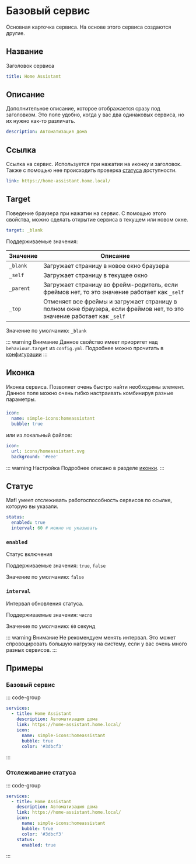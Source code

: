 # Базовый сервис

<preview-service name="base" />

Основная карточка сервиса.
На основе этого сервиса создаются другие.

## Название

Заголовок сервиса

```yaml
title: Home Assistant
```

## Описание

Дополнительное описание, которое отображается сразу под заголовком.
Это поле удобно, когда у вас два одинаковых сервиса, но их нужно как-то различать.

```yaml
description: Автоматизация дома
```

## Ссылка

Ссылка на сервис. Используется при нажатии на иконку и заголовок.
Также с помощью нее происходить проверка [статуса](#статус) доступности.

```yaml
link: https://home-assistant.home.local/
```

## Target <in-version value="0.7.6" />

Поведение браузера при нажатии на сервис.
С помощью этого свойства, можно сделать открытие сервиса в текущем или новом окне.

```yaml
target: _blank
```

Поддерживаемые значения:

| Значение  | Описание                                                                                                                |
|-----------|-------------------------------------------------------------------------------------------------------------------------|
| `_blank`  | Загружает страницу в новое окно браузера                                                                                |
| `_self`   | Загружает страницу в текущее окно                                                                                       |
| `_parent` | Загружает страницу во фрейм-родитель, если фреймов нет, то это значение работает как `_self`                            |
| `_top`    | Отменяет все фреймы и загружает страницу в полном окне браузера, если фреймов нет, то это значение работает как `_self` |

Значение по умолчанию: `_blank`

::: warning Внимание
Данное свойство имеет приоритет над `behaviour.target` из `config.yml`. Подробнее можно прочитать в [конфигурации](../reference/configuration.md#target)
:::

## Иконка

Иконка сервиса. Позволяет очень быстро найти необходимы элемент.
Данное поле можно очень гибко настраивать комбинируя разные параметры.

###
```yaml
icon:
  name: simple-icons:homeassistant
  bubble: true
```

или из локальный файлов:

```yaml
icon:
  url: icons/homeassistant.svg
  background: '#eee'
```

::: warning Настройка
Подробнее описано в разделе [иконки](../reference/icons.md).
:::

## Статус

Mafl умеет отслеживать работоспособность сервисов по ссылке, которую вы указали.

```yaml
status:
  enabled: true
  interval: 60 # можно не указывать
```

### `enabled`

Статус включения

Поддерживаемые значения: `true`, `false`

Значение по умолчанию: `false`

### `interval`

Интервал обновления статуса.

Поддерживаемые значения: `число`

Значение по умолчанию: `60` секунд

::: warning Внимание
Не рекомендуем менять интервал. Это может спровоцировать большую нагрузку на систему, если у вас очень много разных сервисов.
:::

## Примеры

### Базовый сервис

::: code-group
```yaml [config.yml]
services:
  - title: Home Assistant
    description: Автоматизация дома
    link: https://home-assistant.home.local/
    icon:
      name: simple-icons:homeassistant
      bubble: true
      color: '#3dbcf3'
```
:::

### Отслеживание статуса

::: code-group
```yaml [config.yml]
services:
  - title: Home Assistant
    description: Автоматизация дома
    link: https://home-assistant.home.local/
    icon:
      name: simple-icons:homeassistant
      bubble: true
      color: '#3dbcf3'
    status:
      enabled: true
```
:::
